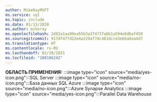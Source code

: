 ```yaml
---
author: MikeRayMSFT
ms.service: sql
ms.topic: include
ms.date: 01/13/2020
ms.author: mikeray
ms.openlocfilehash: 2d82a1aa99ea55b3a374737a6b1a594e6d6af450
ms.sourcegitcommit: 917df4ffd22e4a229af7dc481dcce3ebba0aa4d7
ms.translationtype: HT
ms.contentlocale: ru-RU
ms.lasthandoff: 02/10/2021
ms.locfileid: "100106242"
---
```

<Token>**ОБЛАСТЬ ПРИМЕНЕНИЯ:** :::image type="icon" source="media/yes-icon.png":::SQL Server :::image type="icon" source="media/no-icon.png":::База данных SQL Azure :::image type="icon" source="media/no-icon.png":::Azure Synapse Analytics :::image type="icon" source="media/yes-icon.png":::Parallel Data Warehouse</Token> 

